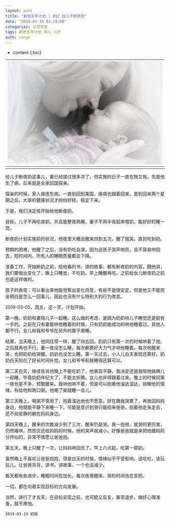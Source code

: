 ```yaml
---
layout: post
title: "新爸五年计划 | 092 给儿子断夜奶"
date: "2019-03-19 03:19:00"
categories: 父范学堂
tags: 新爸五年计划 育儿 儿子
auth: conge
---
```

* content
{:toc}

|![ ](/assets/images/父范学堂/118382-3bd23d313f6c74de.png)|
|:----:|
||

给儿子断夜奶这事儿，妻已经提过很多次了。但实施的日子一直在拖又拖。先是他生了病，后来就是全家回国探亲。

探亲的时候，家人接连生病。一直到回到美国，疾病也跟着回来。直到回来两个星期之后，大家的健康状况才纷纷好转，稳定下来。

于是，我们决定给开始给他断夜奶。

目标，儿子不再吃夜奶，并且能整夜熟睡。妻子不用半夜起来喂奶，能好好的睡一觉。




断夜奶计划实施前的状况，他夜里大概会醒来四到五次，醒了就哭。直到吃到奶。

预期的困难，他醒了之后，没有奶吃会哭。因为这孩子哭声响亮，且不容易哄回去，短时间内，所有人的睡眠质量都会下降。

准备工作，开始断奶之前，给他看的书，讲的故事，都有断夜奶的内容。跟他讲，我们要做出变化了，晚上只睡觉，不吃奶。早上睡醒再吃。之前给女儿断夜奶之前也是这样做的。

孩子的表现：可以看出来他能觉察出变化将至，有些不是很安定。但是他又不能完全明白是怎么一回事儿，因此也没有什么特别大的行为改变。

2019-03-05，周五，这一天，计划开始。

第一晚，奶奶和妻陪儿子一起睡。这么做的考虑，是因为奶奶哄儿子睡觉还是挺有一手的。之前在只有妻能哄他睡着的时候，只有奶奶能成功的哄他睡着过。其他人都不行。女儿和我和爷爷在另外的屋子里睡。

结果，当天晚上，他同往常一样，醒了四五回。奶奶只有第一次的时候哄着了他，之后就再也不行。妻一夜没怎么睡，每次都费好大力气才哄他睡着。每次他醒来哭，也把奶奶给哭醒。奶奶也没怎么睡。第一天过去，小人儿白天表现还算好。奶奶白天则花了好长时间补觉。女儿和爷爷和我睡得还算可以。

第二天白天，继续告诉他晚上不能吃奶了，他表现平静。我决定还是我陪他娘俩儿一起睡，毕竟奶奶年纪大了，不能太折腾。女儿也非得跟着过来。晚上的时候同第一夜也差不多，频繁醒来。我哄他哄不着，但是可以抱着他溜达溜达，排解他的情绪，有给他和两口粥。他喝了粥就睡一会儿。

第三天晚上，喝粥不管用了，抱着溜达他也不愿意。好在跟我哭累了，再放回妈妈身边，他就能平静下来睡一下。可能是意识到哭只能招来爸爸，抱着他走来走去，还不如安静的躺在妈妈身边。

第四天晚上，醒来的次数减少到了三次，醒来仍是哭。我一抱他，就哭的更厉害，仍然难哄。然而交还给妈妈的时候，他的哭声就减小。好像爸爸就是来把他跟妈妈分开似的，非常不情愿让爸爸抱。

第五天，晚上只醒了一次，让妈妈哄回去了。早上六点起，吃第一顿奶。


虽然晚上不喜欢让爸爸抱抱，但是白天的时候，情绪似乎不受影响。该吃吃，该玩玩儿。让爸爸背背，讲书，讲故事，一个也没减少。

每天都有些进步，睡眠时间在加长，每次夜里醒来，哭的时间也在变短。

一切，都在向着实现目标的方向发展。

当然，进行了才五天，在目标实现之前，也可能又反复，甚至退步。做好心理准备，就不用怕。

```
2019-03-19 初稿
```
